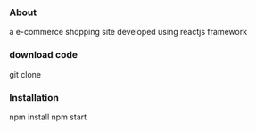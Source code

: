 ### About
a e-commerce shopping site developed using reactjs framework
### download code
git clone
### Installation
npm install
npm start
